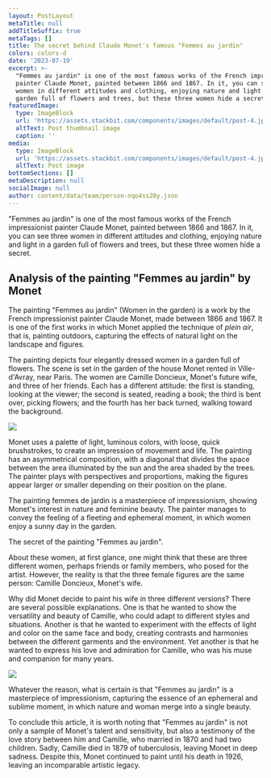 ```yaml
---
layout: PostLayout
metaTitle: null
addTitleSuffix: true
metaTags: []
title: The secret behind Claude Monet's famous "Femmes au jardin"
colors: colors-d
date: '2023-07-19'
excerpt: >-
  "Femmes au jardin" is one of the most famous works of the French impressionist
  painter Claude Monet, painted between 1866 and 1867. In it, you can see three
  women in different attitudes and clothing, enjoying nature and light in a
  garden full of flowers and trees, but these three women hide a secret.
featuredImage:
  type: ImageBlock
  url: 'https://assets.stackbit.com/components/images/default/post-4.jpeg'
  altText: Post thumbnail image
  caption: ''
media:
  type: ImageBlock
  url: 'https://assets.stackbit.com/components/images/default/post-4.jpeg'
  altText: Post image
bottomSections: []
metaDescription: null
socialImage: null
author: content/data/team/person-nqo4ss20y.json
---
```

"Femmes au jardin" is one of the most famous works of the French impressionist painter Claude Monet, painted between 1866 and 1867. In it, you can see three women in different attitudes and clothing, enjoying nature and light in a garden full of flowers and trees, but these three women hide a secret.

## Analysis of the painting "Femmes au jardin" by Monet

The painting "Femmes au jardin" (Women in the garden) is a work by the French impressionist painter Claude Monet, made between 1866 and 1867. It is one of the first works in which Monet applied the technique of *plein air*, that is, painting outdoors, capturing the effects of natural light on the landscape and figures.

The painting depicts four elegantly dressed women in a garden full of flowers. The scene is set in the garden of the house Monet rented in Ville-d'Avray, near Paris. The women are Camille Doncieux, Monet's future wife, and three of her friends. Each has a different attitude: the first is standing, looking at the viewer; the second is seated, reading a book; the third is bent over, picking flowers; and the fourth has her back turned, walking toward the background.

![](https://www.connaissancedesarts.com/wp-content/thumbnails/uploads/2021/07/cda21-monet-restauration-c2rmf-main-tt-width-1200-height-900-fill-0-crop-1-bgcolor-ffffff.jpg)

Monet uses a palette of light, luminous colors, with loose, quick brushstrokes, to create an impression of movement and life. The painting has an asymmetrical composition, with a diagonal that divides the space between the area illuminated by the sun and the area shaded by the trees. The painter plays with perspectives and proportions, making the figures appear larger or smaller depending on their position on the plane.

The painting femmes de jardin is a masterpiece of impressionism, showing Monet's interest in nature and feminine beauty. The painter manages to convey the feeling of a fleeting and ephemeral moment, in which women enjoy a sunny day in the garden.

The secret of the painting "Femmes au jardin".

About these women, at first glance, one might think that these are three different women, perhaps friends or family members, who posed for the artist. However, the reality is that the three female figures are the same person: Camille Doncieux, Monet's wife.

Why did Monet decide to paint his wife in three different versions? There are several possible explanations. One is that he wanted to show the versatility and beauty of Camille, who could adapt to different styles and situations. Another is that he wanted to experiment with the effects of light and color on the same face and body, creating contrasts and harmonies between the different garments and the environment. Yet another is that he wanted to express his love and admiration for Camille, who was his muse and companion for many years.

![](https://www.rivagedeboheme.fr/medias/images/femmes-au-jardin-detail2.jpg)

Whatever the reason, what is certain is that "Femmes au jardin" is a masterpiece of impressionism, capturing the essence of an ephemeral and sublime moment, in which nature and woman merge into a single beauty.

To conclude this article, it is worth noting that "Femmes au jardin" is not only a sample of Monet's talent and sensitivity, but also a testimony of the love story between him and Camille, who married in 1870 and had two children. Sadly, Camille died in 1879 of tuberculosis, leaving Monet in deep sadness. Despite this, Monet continued to paint until his death in 1926, leaving an incomparable artistic legacy.

